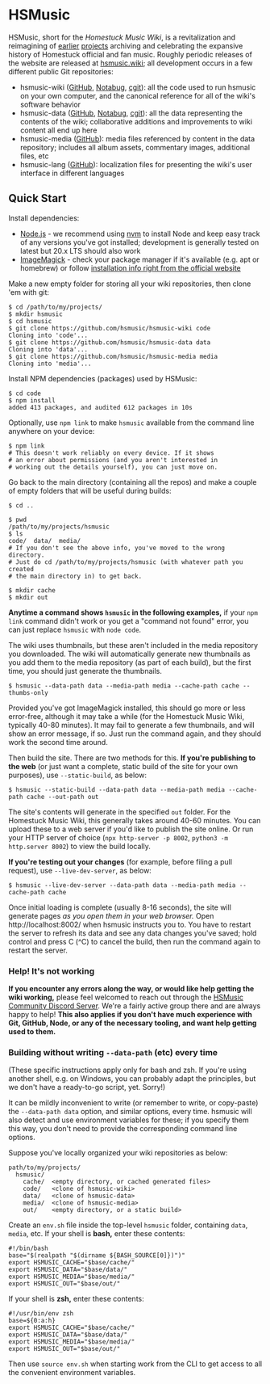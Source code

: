 # HSMusic

HSMusic, short for the *Homestuck Music Wiki*, is a revitalization and reimagining of [earlier][fandom] [projects][nsnd] archiving and celebrating the expansive history of Homestuck official and fan music. Roughly periodic releases of the website are released at [hsmusic.wiki][hsmusic]; all development occurs in a few different public Git repositories:

- hsmusic-wiki ([GitHub][github-code], [Notabug][notabug-code], [cgit][cgit-code]): all the code used to run hsmusic on your own computer, and the canonical reference for all of the wiki's software behavior
- hsmusic-data ([GitHub][github-data], [Notabug][notabug-data], [cgit][cgit-data]): all the data representing the contents of the wiki; collaborative additions and improvements to wiki content all end up here
- hsmusic-media ([GitHub][github-media]): media files referenced by content in the data repository; includes all album assets, commentary images, additional files, etc
- hsmusic-lang ([GitHub][github-lang]): localization files for presenting the wiki's user interface in different languages

## Quick Start

Install dependencies:

- [Node.js](https://nodejs.org/en/) - we recommend using [nvm](https://github.com/nvm-sh/nvm) to install Node and keep easy track of any versions you've got installed; development is generally tested on latest but 20.x LTS should also work
- [ImageMagick](https://imagemagick.org/) - check your package manager if it's available (e.g. apt or homebrew) or follow [installation info right from the official website](https://imagemagick.org/script/download.php)

Make a new empty folder for storing all your wiki repositories, then clone 'em with git:

```
$ cd /path/to/my/projects/
$ mkdir hsmusic
$ cd hsmusic
$ git clone https://github.com/hsmusic/hsmusic-wiki code
Cloning into 'code'...
$ git clone https://github.com/hsmusic/hsmusic-data data
Cloning into 'data'...
$ git clone https://github.com/hsmusic/hsmusic-media media
Cloning into 'media'...
```

Install NPM dependencies (packages) used by HSMusic:

```
$ cd code
$ npm install
added 413 packages, and audited 612 packages in 10s
```

Optionally, use `npm link` to make `hsmusic` available from the command line anywhere on your device:

```
$ npm link
# This doesn't work reliably on every device. If it shows
# an error about permissions (and you aren't interested in
# working out the details yourself), you can just move on.
```

Go back to the main directory (containing all the repos) and make a couple of empty folders that will be useful during builds:

```
$ cd ..

$ pwd
/path/to/my/projects/hsmusic
$ ls
code/  data/  media/
# If you don't see the above info, you've moved to the wrong directory.
# Just do cd /path/to/my/projects/hsmusic (with whatever path you created
# the main directory in) to get back.

$ mkdir cache
$ mkdir out
```

**Anytime a command shows `hsmusic` in the following examples,** if your `npm link` command didn't work or you get a "command not found" error, you can just replace `hsmusic` with `node code`.

The wiki uses thumbnails, but these aren't included in the media repository you downloaded. The wiki will automatically generate new thumbnails as you add them to the media repository (as part of each build), but the first time, you should just generate the thumbnails.

```
$ hsmusic --data-path data --media-path media --cache-path cache --thumbs-only
```

Provided you've got ImageMagick installed, this should go more or less error-free, although it may take a while (for the Homestuck Music Wiki, typically 40-80 minutes). It may fail to generate a few thumbnails, and will show an error message, if so. Just run the command again, and they should work the second time around.

Then build the site. There are two methods for this. **If you're publishing to the web** (or just want a complete, static build of the site for your own purposes), use `--static-build`, as below:

```
$ hsmusic --static-build --data-path data --media-path media --cache-path cache --out-path out
```

The site's contents will generate in the specified `out` folder. For the Homestuck Music Wiki, this generally takes around 40-60 minutes. You can upload these to a web server if you'd like to publish the site online. Or run your HTTP server of choice (`npx http-server -p 8002`, `python3 -m http.server 8002`) to view the build locally.

**If you're testing out your changes** (for example, before filing a pull request), use `--live-dev-server`, as below:

```
$ hsmusic --live-dev-server --data-path data --media-path media --cache-path cache
```

Once initial loading is complete (usually 8-16 seconds), the site will generate pages *as you open them in your web browser.* Open http://localhost:8002/ when hsmusic instructs you to. You have to restart the server to refresh its data and see any data changes you've saved; hold control and press C (^C) to cancel the build, then run the command again to restart the server.

### Help! It's not working

**If you encounter any errors along the way, or would like help getting the wiki working,** please feel welcomed to reach out through the [HSMusic Community Discord Server][discord]. We're a fairly active group there and are always happy to help! **This also applies if you don't have much experience with Git, GitHub, Node, or any of the necessary tooling, and want help getting used to them.**

### Building without writing `--data-path` (etc) every time

(These specific instructions apply only for bash and zsh. If you're using another shell, e.g. on Windows, you can probably adapt the principles, but we don't have a ready-to-go script, yet. Sorry!)

It can be mildly inconvenient to write (or remember to write, or copy-paste) the `--data-path data` option, and similar options, every time. hsmusic will also detect and use environment variables for these; if you specify them this way, you don't need to provide the corresponding command line options.

Suppose you've locally organized your wiki repositories as below:

    path/to/my/projects/
      hsmusic/
        cache/  <empty directory, or cached generated files>
        code/   <clone of hsmusic-wiki>
        data/   <clone of hsmusic-data>
        media/  <clone of hsmusic-media>
        out/    <empty directory, or a static build>

Create an `env.sh` file inside the top-level `hsmusic` folder, containing `data`, `media`, etc. If your shell is **bash,** enter these contents:

    #!/bin/bash
    base="$(realpath "$(dirname ${BASH_SOURCE[0]})")"
    export HSMUSIC_CACHE="$base/cache/"
    export HSMUSIC_DATA="$base/data/"
    export HSMUSIC_MEDIA="$base/media/"
    export HSMUSIC_OUT="$base/out/"

If your shell is **zsh,** enter these contents:

    #!/usr/bin/env zsh
    base=${0:a:h}
    export HSMUSIC_CACHE="$base/cache/"
    export HSMUSIC_DATA="$base/data/"
    export HSMUSIC_MEDIA="$base/media/"
    export HSMUSIC_OUT="$base/out/"

Then use `source env.sh` when starting work from the CLI to get access to all the convenient environment variables.

  [discord]: https://hsmusic.wiki/discord/
  [fandom]: https://homestuck-and-mspa-music.fandom.com/wiki/Homestuck_and_MSPA_Music_Wiki
  [cgit-code]: https://nebula.ed1.club/git/hsmusic-wiki
  [cgit-data]: https://nebula.ed1.club/git/hsmusic-data
  [github-code]: https://github.com/hsmusic/hsmusic-wiki
  [github-data]: https://github.com/hsmusic/hsmusic-data
  [github-lang]: https://github.com/hsmusic/hsmusic-lang
  [github-media]: https://github.com/hsmusic/hsmusic-media
  [hsmusic]: https://hsmusic.wiki
  [notabug-code]: https://notabug.org/towerofnix/hsmusic-wiki
  [notabug-data]: https://notabug.org/towerofnix/hsmusic-data
  [nsnd]: https://homestuck.net/music/references.html
